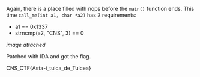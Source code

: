 Again, there is a place filled with nops before the `main()` function ends. This time `call_me(int a1, char *a2)` has 2 requirements:
- a1 == 0x1337
- strncmp(a2, "CNS", 3) == 0

*image attached*

Patched with IDA and got the flag.

CNS_CTF{Asta-i_tuica_de_Tulcea}
